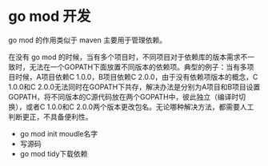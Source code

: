 # go mod 开发

go mod 的作用类似于 maven 主要用于管理依赖。

在没有 go mod 的时候，当有多个项目时，不同项目对于依赖库的版本需求不一致时，无法在一个GOPATH下面放置不同版本的依赖项。典型的例子：当有多项目时候，A项目依赖C 1.0.0，B项目依赖C 2.0.0，由于没有依赖项版本的概念，C 1.0.0和C 2.0.0无法同时在GOPATH下共存，解决办法是分别为A项目和B项目设置GOPATH，将不同版本的C源代码放在两个GOPATH中，彼此独立（编译时切换），或者C 1.0.0和C 2.0.0两个版本更改包名。无论哪种解决方法，都需要人工判断更正，不具备便利性。

- go mod init moudle名字
- 写源码
- go mod tidy下载依赖
